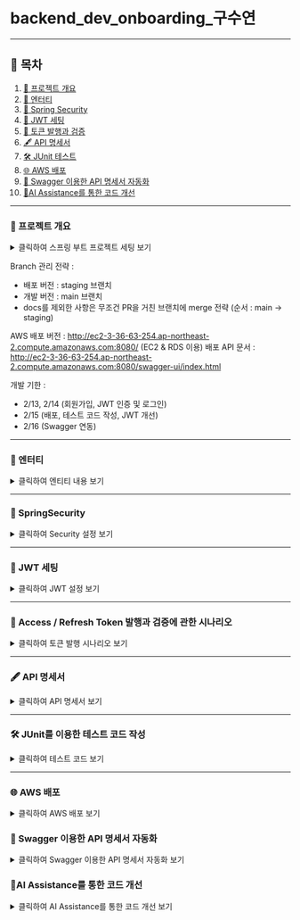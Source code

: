 # backend_dev_onboarding_구수연


---
## 📑 목차
1. [📃 프로젝트 개요](#summary)
2. [📝 엔터티](#entity)
3. [🔐 Spring Security](#-springsecurity)
4. [🔑 JWT 세팅](#jwt-setting)
5. [🔄 토큰 발행과 검증](#access-refresh)
6. [🖋 API 명세서](#api-docs)
7. [🛠 JUnit 테스트](#junit)
8. [🌐 AWS 배포 ](#deploy)
9. [🐸 Swagger 이용한 API 명세서 자동화](#swagger)
10. [🤖AI Assistance를 통한 코드 개선](#refactor)

---

<a id="summary"></a>
### 📃 프로젝트 개요

<details>

<summary>클릭하여 스프링 부트 프로젝트 세팅 보기</summary>

- Version : 3.4.2
- Language : Java 17

Dependencies
- Lombok: Getter/Setter, 생성자 등을 자동 생성하여 코드 간결화
- Spring Web: REST API 및 웹 애플리케이션 개발 지원
- Spring Boot DevTools: 코드 변경 시 자동 리스타트 및 개발 편의성 제공
- Spring Data JPA: ORM을 활용한 데이터베이스 접근 및 관리
- MySQL Driver: MySQL과의 연결을 위한 JDBC 드라이버

</details>


Branch 관리 전략 :
- 배포 버전 : staging 브랜치
- 개발 버전 : main 브랜치
- docs를 제외한 사항은 무조건 PR을 거친 브랜치에 merge 전략 (순서 : main -> staging)

AWS 배포 버전 : http://ec2-3-36-63-254.ap-northeast-2.compute.amazonaws.com:8080/
(EC2 & RDS 이용)
배포 API 문서 : http://ec2-3-36-63-254.ap-northeast-2.compute.amazonaws.com:8080/swagger-ui/index.html

개발 기한 :
- 2/13, 2/14 (회원가입, JWT 인증 및 로그인)
- 2/15 (배포, 테스트 코드 작성, JWT 개선)
- 2/16 (Swagger 연동)
---


<a id="entity"></a>
### 📝 엔터티

<details>
  <summary>클릭하여 엔티티 내용 보기</summary>

### **Member**
- `username` : 회원 고유 Username
- `password` : 회원 인증을 위한 비밀번호
- `nickname` : 회원 별명
- `createdAt`, `modifiedAt` : 회원 생성 및 수정 시기 (BaseTimeEntity 상속)

### **BaseTimeEntity**
- `createdAt` : 생성 시기
- `modifiedAt` : 수정 시기

</details>

---

### 🔐 SpringSecurity

<details>
  <summary>클릭하여 Security 설정 보기</summary>

### 1. SecurityFilterChain

```
@Bean
public SecurityFilterChain filterChain(HttpSecurity httpSecurity) throws Exception {

```
SecurityFilterChain은 Spring Security의 필터 체인을 설정하는 객체입니다. Spring Security에서는 요청에 대한 인증과 권한 부여를 필터 체인을 통해 처리합니다.

### 2. HTTP Basic 인증 비활성화

```
httpSecurity
    .httpBasic(AbstractHttpConfigurer::disable)
```
HTTP Basic 인증은 클라이언트가 username:password 형식의 인증 정보를 HTTP 헤더에 포함하여 서버에 전달하는 방식입니다. 해당 설정을 비활성화하고 header의 JWT토큰으로만 보안을 유지하고자 합니다.

### 3. CSRF 보호 비활성화

`.csrf(AbstractHttpConfigurer::disable)`

쿠키가 아닌 헤더의 Authorication에 JWT를 전송해 인증을 하기 때문에 해당 보안이 필요하지 않습니다.

### 4. JWT 필터 추가

```
.addFilterBefore(
        new JwtFilter(jwtUtil), UsernamePasswordAuthenticationFilter.class)

```

addFilterBefore() 메서드는 지정된 필터를 기존의 필터 체인에 추가하는데, UsernamePasswordAuthenticationFilter.class 이전에 JwtFilter를 추가하고 있습니다. 이렇게 하면 JWT 토큰이 먼저 검증되고, 이후 UsernamePasswordAuthenticationFilter가 인증 처리를 계속하도록 설정됩니다.

</details>

---

<a id="jwt-setting"></a>
### 🔑 JWT 세팅

<details> <summary>클릭하여 JWT 설정 보기</summary>

Spring Security에서 Filter의 역할:

요청을 가로채서 처리: 필터는 서블릿 컨테이너 내에서 요청이 컨트롤러에 도달하기 전에 또는 응답이 클라이언트로 전송되기 전에 특정 로직을 실행할 수 있게 해줍니다. Spring Security의 JwtFilter와 같은 필터는 이 시점에서 JWT 토큰의 유효성을 검사하고 인증 작업을 수행합니다.

> JwtUtil

- JWT를 생성하고(createJwt)
- 토큰에서 username, type, role (관리자 역할이 필요한다면 추후 개발 예정) 정보 추출
- 만료 여부(isExpired), accessToken 갱신 여부(isRefreshable),  확인

> JwtFilter

- 매 요청마다 JWT를 확인하고
- 유효하면 SecurityContext에 인증 정보 저장
- 만료되었거나 잘못된 토큰이면 에러 메시지 반환

</details>

---
<a id="access-refresh"></a>
### 🔄 Access / Refresh Token 발행과 검증에 관한 시나리오 <a id="access--refresh-token-발행과-검증에-관한-시나리오"></a>

<details> <summary>클릭하여 토큰 발행 시나리오 보기</summary>

> 회원가입 (NO AUTH)

- 회원가입 시에 회원별로 주기가 30일인 Refresh Token이 발행되며 저장됩니다.

> 로그인 (NO AUTH)

- 회원가입된 유저가 로그인을 한다면
- Refresh Token의 생존 여부에 따라 만료가 되기 전이라면 1시간 주기의 Access Token을 발급해줍니다.
- 만료가 다 된 Refresh Token이라면 DB의 Refresh Token을 갱신해주고 (30일 더) 1시간 주기의 Access Token을 발급해줍니다.
- 로그인 응답 Response의 body로 AccessToken을 할당합니다.
- 로그인 응답 Cookie에 refreshToken을 할당해둡니다.
- 로그인 후에는 body에 나오는 AccessToken을 프론트 측에서 저장해두고 AUTH 페이지에서 꺼내 사용하여 사용하는 시나리오입니다.

> 프로필 조회 (AUTH)

- AccessToken에서 Filter를 거쳐 추출되는 username으로 DB를 조회해 프로필 정보를 보여줍니다.
- 만료가 된 AccessToken일 때 : 401 ERROR
- 만료되기 전 AccessToken일 때 : 200 OK
- 만료되기 전인데 갱신할 수 있는 AccessToken을 때 : 202 ACCEPTED
- 헤더에 AccessToken가 아니라 RefreshToken가 들어올 때 : 403 ERROR
- 헤더에 토큰이 들어오지 않을 때 : 401 ERROR

- 프론트 측에서는 1시간 주기의 로그인 (Auth) 가능 시간을 연장시키기 위해서는
- 로그인 API (/api/members/sign)을 호출해 다시 body로 AccessToken을 받아와 헤더에 재할당 해줘 로그인을 연장해줍니다.
- 이때 보안을 위해서 프론트 측 Cookie에서 refreshToken를 꺼내 RefreshToken이 만료되었는지/Cookie에 RefreshToken이 있는지/RefreshToken의 username과 AccessToken의 username이 일치하는지
- 여부를 확인한 후에 모든 조건에 해당한다면은 갱신할 조건 (202 Accpeted)에 해당한다면 응답코드를 보내줍니다.

---
### HTTPS 로 바꿔 보안 높이는 방법 (예정)

현재는 도메인 구입 전 (HTTP 환경)일 때에는
```
- refreshTokenCookie.setSecure(true); // HTTPS에서만 전송 (보안 강화)
- refreshTokenCookie.setAttribute("SameSite", "Strict"); // CSRF 공격 방지 강화
```

로 수정해줍니다.

</details>

---
<a id="api-docs"></a>
### 🖋️ API 명세서

<details> <summary>클릭하여 API 명세서 보기</summary>

1. 회원가입
- `http://ec2-3-36-63-254.ap-northeast-2.compute.amazonaws.com:8080/api/members/signup`
- Request (Body)
```
{
    "username" : "gu01416",
    "password" : "password1234!",
    "nickname" : "sooya"
}
```
- Response (Body)
```
{
    "username": "gu01416",
    "nickname": "sooya",
    "authorities": [
        {
            "authorityName": "ROLE_USER"
        }
    ]
}
```
---

2. 로그인 </br>
- `http://ec2-3-36-63-254.ap-northeast-2.compute.amazonaws.com:8080/api/members/sign`
- Request (Body)
```
{
    "username" : "gu01416",
    "password" : "password1234!"
}
```
- Response (Body)
```
{
    "token": "eyJhbGciOiJIUzI1NiJ9...."
}
```

- Response (Cookies)
```
{
    "Cookies": "refresh=ejkhsdjsdskdjsk..."
}
```
---
3. 회원조회 </br>
- `http://ec2-3-36-63-254.ap-northeast-2.compute.amazonaws.com:8080/api/members/profile`
- Request (Header)
```
{
    "Authorization": "Bearer eyJhbGciOiJIUzI1NiJ9...",
    "Cookies": "refresh=ejkhsdjsdskdjsk..."
}
```
- Response (Body)
```
{
    "username": "gu01416",
    "nickname": "sooya"
}
```
</details>

---
<a id="junit"></a>
### 🛠️ JUnit를 이용한 테스트 코드 작성 <a id="junit를-이용한-테스트-코드-작성"></a>

<details> <summary>클릭하여 테스트 코드 보기</summary>

- 테스트 코드 메서드 이름 규칙: 응답코드_테스트 상황

> JwtUtilTest: JWT Token 관련 테스트 코드

- 토큰 생성/토큰 만료/토큰 Username 추출/토큰 타입 AccessToken인지/토큰 Refreshable할 타이밍인지/헤더에서 토큰 추출합니다.
- JwtUtil : signed된 Jwt인지 확인하는 코드 추가
- JwtFilter : ErrorResponse 응답 부분 세분화 및 refreshToken 코드 최적화
- 202 : 프론트 측에서 헤더 변경 요청일 때 (토큰은 유효할 때)
- 403 : Access Token을 사용해야 하는데 Refresh Token을 사용했을 때
- 401 : 헤더에 토큰이 없을 때
- 401 : AccessToken Refresh 시도 할 때 쿠키에 RefreshToken 존재하지 않을 때

> MemberControllerTest: 회원관련 ControllerTest

- 클래스별로 회원가입/로그인/프로필 조회 테스트 작성합니다.

No Auth (Spring Security를 적용할 필요가 없기 때문에 빠른 테스트, 단위테스트를 적용합니다. (MockitoExtension.class))
- 회원가입 : 정상 생성 (201), 이미 존재하는 username인데 생성 (409)
- 로그인 : 정상 로그인 (200), 회원 존재 안할 때 로그인 시도 (404), 비밀번호 오류 (401)
  </br>

Auth (통합 테스트를 위한 SpringExtension.class 적용합니다.)
- 프로필 조회 : 정상 조회 (200), (Auth 자체가 JWT 토큰으로 하고 있기 때문에 에러 부분은 JwtUtilTest에서 동작합니다.)
- WithMockCustomUser : 테스트 코드 동작을 위한 사용자 생성
- WithCustomMockUserSecurityContextFactory: 사용자가 통과할 SecurityContext 생성

</details>

---

<a id="deploy"></a>
### 🌐 AWS 배포 

<details> <summary>클릭하여 AWS 배포 보기</summary>

인스턴스 스펙
- Ubuntu Server 22.04 LTS 64비트
- 인스턴스 유형 : t3.small 
- 스토리지 : 30GiB

EC2 재배포
- 최초 배포에 t2.micro를 택했습니다. 
- 하지만 cpu 성능이 너무 낮았기 때문에 몇 번의 요청만으로 cpu 사용률이 100%가 되어 서버가 다운되는 문제가 발생했었습니다.
- 대안 방법이 두 가지가 있었는데 (cpu 업그레이드, 인스턴스 업그레이드) cpu 업그레이드 보다 좀 더 안정적인 방법인 인스턴스 업그레이드 방법 선택해 재배포하게 되었습니다.


스프링 부트 서버 실행
- gradle로 build 파일 생성 후 jar 파일 실행 (내장 Tomcat이 실행됩니다.)


</details>

<a id="swagger"></a>
### 🐸 Swagger 이용한 API 명세서 자동화

<details> <summary>클릭하여 Swagger 이용한 API 명세서 자동화 보기</summary>


배포 Swagger 주소 : http://ec2-3-36-63-254.ap-northeast-2.compute.amazonaws.com:8080/swagger-ui/indes.html
로컬 주소 : http://localhost:8080/swagger-ui/index.html

전략 : 
- 코드 가독성을 위해 실제 Controller와 SwaggerController를 분리
- 각 API 명세서에는 요청 성공 Response 예시를 보여줌
- 접속 가능 url 접근 시 자동으로 명세서 전체 페이지 : /api/v1/api-docs 로 렌더링


</details>

<a id="refactor"></a>
### 🤖AI Assistance를 통한 코드 개선

<details> 
<summary>클릭하여 AI Assistance를 통한 코드 개선 보기</summary>

피드백
```
이전: 비밀번호가 임의로 설정되어도 시스템이 이를 확인하지 않았습니다. 이는 약한 비밀번호가 사용될 위험이 있음을 의미합니다.
변경 후: 비밀번호의 복잡성(대문자, 숫자, 특수문자 등)을 검사하고, 이 규칙을 만족하지 않으면 예외를 발생시켜 저장되지 않게 만듭니다. 이렇게 함으로써 보안이 강화됩니다.
```

추가(개선)한 코드 부분 (MemberService > signup)
```
String password = requestDto.getPassword();
if (!isValidPassword(password)) {
    throw new IllegalArgumentException("비밀번호는 최소 8자 이상, 대소문자, 숫자, 특수문자를 포함해야 합니다.");
}

private boolean isValidPassword(String password) {

    String regex = "^(?=.*[a-z])(?=.*[A-Z])(?=.*\\d)(?=.*[@$!%*?&])[A-Za-z\\d@$!%*?&]{8,}$";
    Pattern pattern = Pattern.compile(regex);
    return pattern.matcher(password).matches();
}

```



</details>